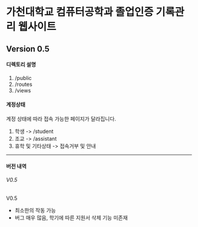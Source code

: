 가천대학교 컴퓨터공학과 졸업인증 기록관리 웹사이트
====================================================
## Version 0.5


#### **디렉토리 설명**
1. /public 
2. /routes
3. /views


#### **계정상태**
계정 상태에 따라 접속 가능한 페이지가 달라집니다.
1. 학생 -> /student
2. 조교 -> /assistant
3. 휴학 및 기타상태 -> 접속거부 및 안내


-----
#### **버전 내역**

###### V0.5
V0.5
   - 최소한의 작동 가능
   - 버그 매우 많음, 학기에 따른 지원서 삭제 기능 미존재 